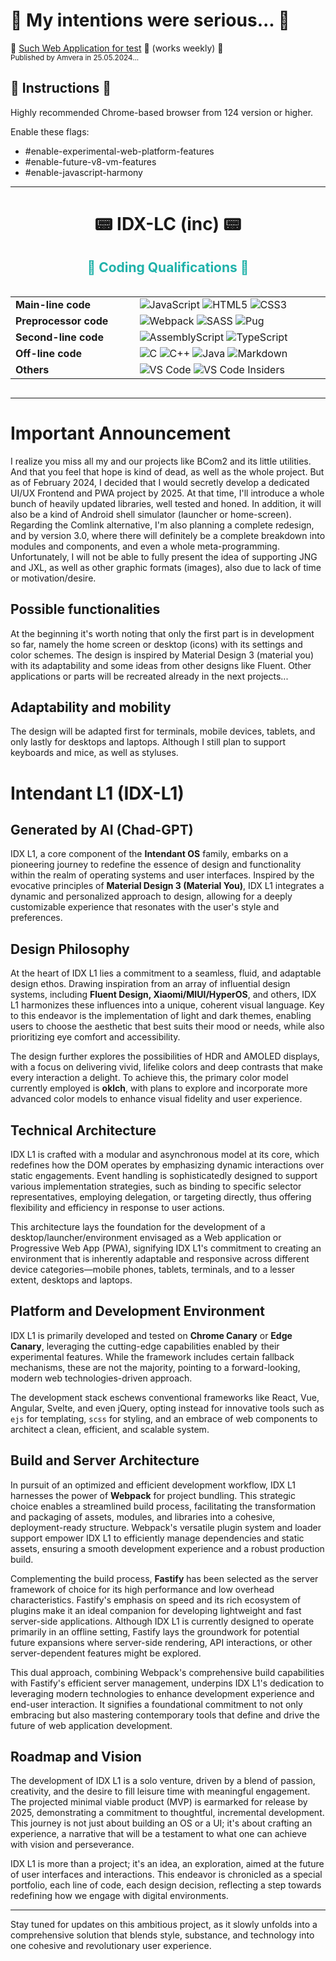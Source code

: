 # 👑 My intentions were serious... 👑

📱 [Such Web Application for test]( https://webapp-idc-lc-conway24b.amvera.io) 📱 (works weekly) 📱 <br/>
<sub>Published by Amvera in 25.05.2024...</sub>

## 📜 Instructions 📜

Highly recommended Chrome-based browser from 124 version or higher. 

Enable these flags: 
- #enable-experimental-web-platform-features
- #enable-future-v8-vm-features
- #enable-javascript-harmony

---

<p style="text-align: center;">
<h1 style="text-align: center;">📟 IDX-LC (inc) 📟</h1>
</p>

<p style="text-align: center;">
    <h2 style="color:lightseagreen;text-align: center;">👑 Coding Qualifications 👑</h2>
    <table border="0" style="text-align: left; display: inline-table; border: none 0px transparent;">
        <tr>
            <td><b style="font-size:1rem">Main-line code</b></td>
            <td>
                <img src="https://img.shields.io/badge/javascript-%23323330.svg?style=for-the-badge&logo=javascript&logoColor=%23F7DF1E" alt="JavaScript">
                <img src="https://img.shields.io/badge/html5-%23E34F26.svg?style=for-the-badge&logo=html5&logoColor=white" alt="HTML5">
                <img src="https://img.shields.io/badge/css3-%231572B6.svg?style=for-the-badge&logo=css3&logoColor=white" alt="CSS3">
            </td>
        </tr>
        <tr>
            <td><b style="font-size:1rem">Preprocessor code</b></td>
            <td>
                <img src="https://img.shields.io/badge/webpack-%238DD6F9.svg?style=for-the-badge&logo=webpack&logoColor=black" alt="Webpack">
                <img src="https://img.shields.io/badge/SASS-hotpink.svg?style=for-the-badge&logo=SASS&logoColor=white" alt="SASS">
                <img src="https://img.shields.io/badge/Pug-FFF?style=for-the-badge&logo=pug&logoColor=A86454" alt="Pug">
            </td>
        </tr>
        <tr>
            <td><b style="font-size:1rem">Second-line code</b></td>
            <td>
                <img src="https://img.shields.io/badge/assembly%20script-%23000000.svg?style=for-the-badge&logo=assemblyscript&logoColor=white" alt="AssemblyScript">
                <img src="https://img.shields.io/badge/typescript-%23007ACC.svg?style=for-the-badge&logo=typescript&logoColor=white" alt="TypeScript">
            </td>
        </tr>
        <tr>
            <td><b style="font-size:1rem">Off-line code</b></td>
            <td>
                <img src="https://img.shields.io/badge/c-%2300599C.svg?style=for-the-badge&logo=c&logoColor=white" alt="C">
                <img src="https://img.shields.io/badge/c++-%2300599C.svg?style=for-the-badge&logo=c%2B%2B&logoColor=white" alt="C++">
                <img src="https://img.shields.io/badge/java-%23ED8B00.svg?style=for-the-badge&logo=openjdk&logoColor=white" alt="Java">
                <img src="https://img.shields.io/badge/markdown-%23000000.svg?style=for-the-badge&logo=markdown&logoColor=white" alt="Markdown">
            </td>
        </tr>
        <tr>
            <td><b style="font-size:1rem">Others</b></td>
            <td>
                <img src="https://img.shields.io/badge/Visual%20Studio%20Code-0078d7.svg?style=for-the-badge&logo=visual-studio-code&logoColor=white" alt="VS Code">
                <img src="https://img.shields.io/badge/VS%20Code%20Insiders-35b393.svg?style=for-the-badge&logo=visual-studio-code&logoColor=white" alt="VS Code Insiders">
            </td>
        </tr>
    </table>
</p>

<hr/>

# Important Announcement

I realize you miss all my and our projects like BCom2 and its little utilities. And that you feel that hope is kind of dead, as well as the whole project. But as of February 2024, I decided that I would secretly develop a dedicated UI/UX Frontend and PWA project by 2025. At that time, I'll introduce a whole bunch of heavily updated libraries, well tested and honed. In addition, it will also be a kind of Android shell simulator (launcher or home-screen). Regarding the Comlink alternative, I'm also planning a complete redesign, and by version 3.0, where there will definitely be a complete breakdown into modules and components, and even a whole meta-programming. Unfortunately, I will not be able to fully present the idea of supporting JNG and JXL, as well as other graphic formats (images), also due to lack of time or motivation/desire.

## Possible functionalities

At the beginning it's worth noting that only the first part is in development so far, namely the home screen or desktop (icons) with its settings and color schemes. The design is inspired by Material Design 3 (material you) with its adaptability and some ideas from other designs like Fluent. Other applications or parts will be recreated already in the next projects...

## Adaptability and mobility

The design will be adapted first for terminals, mobile devices, tablets, and only lastly for desktops and laptops. Although I still plan to support keyboards and mice, as well as styluses.


# Intendant L1 (IDX-L1)

## Generated by AI (Chad-GPT)

IDX L1, a core component of the **Intendant OS** family, embarks on a pioneering journey to redefine the essence of design and functionality within the realm of operating systems and user interfaces. Inspired by the evocative principles of **Material Design 3 (Material You)**, IDX L1 integrates a dynamic and personalized approach to design, allowing for a deeply customizable experience that resonates with the user's style and preferences.

## Design Philosophy
At the heart of IDX L1 lies a commitment to a seamless, fluid, and adaptable design ethos. Drawing inspiration from an array of influential design systems, including **Fluent Design, Xiaomi/MIUI/HyperOS**, and others, IDX L1 harmonizes these influences into a unique, coherent visual language. Key to this endeavor is the implementation of light and dark themes, enabling users to choose the aesthetic that best suits their mood or needs, while also prioritizing eye comfort and accessibility.

The design further explores the possibilities of HDR and AMOLED displays, with a focus on delivering vivid, lifelike colors and deep contrasts that make every interaction a delight. To achieve this, the primary color model currently employed is **oklch**, with plans to explore and incorporate more advanced color models to enhance visual fidelity and user experience.

## Technical Architecture
IDX L1 is crafted with a modular and asynchronous model at its core, which redefines how the DOM operates by emphasizing dynamic interactions over static engagements. Event handling is sophisticatedly designed to support various implementation strategies, such as binding to specific selector representatives, employing delegation, or targeting directly, thus offering flexibility and efficiency in response to user actions.

This architecture lays the foundation for the development of a desktop/launcher/environment envisaged as a Web application or Progressive Web App (PWA), signifying IDX L1's commitment to creating an environment that is inherently adaptable and responsive across different device categories—mobile phones, tablets, terminals, and to a lesser extent, desktops and laptops.

## Platform and Development Environment
IDX L1 is primarily developed and tested on **Chrome Canary** or **Edge Canary**, leveraging the cutting-edge capabilities enabled by their experimental features. While the framework includes certain fallback mechanisms, these are not the majority, pointing to a forward-looking, modern web technologies-driven approach.

The development stack eschews conventional frameworks like React, Vue, Angular, Svelte, and even jQuery, opting instead for innovative tools such as `ejs` for templating, `scss` for styling, and an embrace of web components to architect a clean, efficient, and scalable system.

## Build and Server Architecture

In pursuit of an optimized and efficient development workflow, IDX L1 harnesses the power of **Webpack** for project bundling. This strategic choice enables a streamlined build process, facilitating the transformation and packaging of assets, modules, and libraries into a cohesive, deployment-ready structure. Webpack's versatile plugin system and loader support empower IDX L1 to efficiently manage dependencies and static assets, ensuring a smooth development experience and a robust production build.

Complementing the build process, **Fastify** has been selected as the server framework of choice for its high performance and low overhead characteristics. Fastify's emphasis on speed and its rich ecosystem of plugins make it an ideal companion for developing lightweight and fast server-side applications. Although IDX L1 is currently designed to operate primarily in an offline setting, Fastify lays the groundwork for potential future expansions where server-side rendering, API interactions, or other server-dependent features might be explored.

This dual approach, combining Webpack's comprehensive build capabilities with Fastify's efficient server management, underpins IDX L1's dedication to leveraging modern technologies to enhance development experience and end-user interaction. It signifies a foundational commitment to not only embracing but also mastering contemporary tools that define and drive the future of web application development.

## Roadmap and Vision
The development of IDX L1 is a solo venture, driven by a blend of passion, creativity, and the desire to fill leisure time with meaningful engagement. The projected minimal viable product (MVP) is earmarked for release by 2025, demonstrating a commitment to thoughtful, incremental development. This journey is not just about building an OS or a UI; it's about crafting an experience, a narrative that will be a testament to what one can achieve with vision and perseverance.

IDX L1 is more than a project; it's an idea, an exploration, aimed at the future of user interfaces and interactions. This endeavor is chronicled as a special portfolio, each line of code, each design decision, reflecting a step towards redefining how we engage with digital environments.

---

Stay tuned for updates on this ambitious project, as it slowly unfolds into a comprehensive solution that blends style, substance, and technology into one cohesive and revolutionary user experience.
